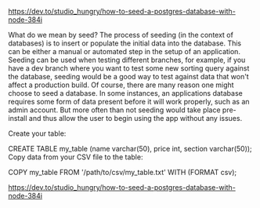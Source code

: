 https://dev.to/studio_hungry/how-to-seed-a-postgres-database-with-node-384i

What do we mean by seed?
The process of seeding (in the context of databases) is to insert or populate the initial data into the database. This can be either a manual or automated step in the setup of an application. Seeding can be used when testing different branches, for example, if you have a dev branch where you want to test some new sorting query against the database, seeding would be a good way to test against data that won't affect a production build. Of course, there are many reason one might choose to seed a database. In some instances, an applications database requires some form of data present before it will work properly, such as an admin account. But more often than not seeding would take place pre-install and thus allow the user to begin using the app without any issues.


Create your table:

CREATE TABLE my_table 
(name varchar(50), price int, section varchar(50));
Copy data from your CSV file to the table:

COPY my_table FROM '/path/to/csv/my_table.txt' WITH (FORMAT csv);


https://dev.to/studio_hungry/how-to-seed-a-postgres-database-with-node-384i